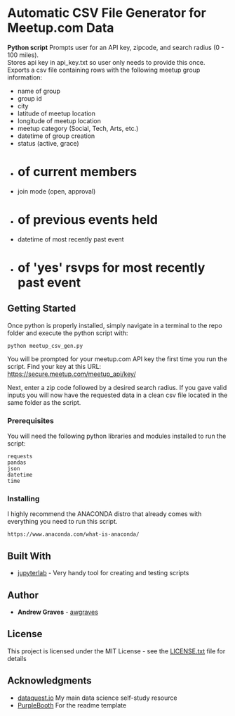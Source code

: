 # Automatic CSV File Generator for Meetup.com Data

**Python script**
Prompts user for an API key, zipcode, and search radius (0 - 100 miles).  
Stores api key in api_key.txt so user only needs to provide this once.
Exports a csv file containing rows with the following meetup group information:

- name of group
- group id
- city
- latitude of meetup location
- longitude of meetup location
- meetup category (Social, Tech, Arts, etc.)
- datetime of group creation
- status (active, grace)
- # of current members
- join mode (open, approval)
- # of previous events held
- datetime of most recently past event
- # of 'yes' rsvps for most recently past event


## Getting Started

Once python is properly installed, simply navigate in a terminal to the repo folder and execute the python script with:
```
python meetup_csv_gen.py
```
You will be prompted for your meetup.com API key the first time you run the script. 
Find your key at this URL: https://secure.meetup.com/meetup_api/key/

Next, enter a zip code followed by a desired search radius.
If you gave valid inputs you will now have the requested data in a clean csv file located in the same folder as the script.


### Prerequisites

You will need the following python libraries and modules installed to run the script:

```
requests
pandas
json
datetime
time
```


### Installing

I highly recommend the ANACONDA distro that already comes with everything you need to run this script.

```
https://www.anaconda.com/what-is-anaconda/
```


## Built With

* [jupyterlab](http://jupyterlab-tutorial.readthedocs.io/en/latest/getting_started/overview.html) - Very handy tool for creating and testing scripts


## Author

* **Andrew Graves** - [awgraves](https://github.com/awgraves)


## License

This project is licensed under the MIT License - see the [LICENSE.txt](LICENSE.txt) file for details

## Acknowledgments

* [dataquest.io](https://www.dataquest.io/) My main data science self-study resource
* [PurpleBooth](https://github.com/purplebooth) For the readme template

